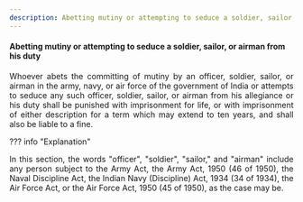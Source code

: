 ```yaml
---
description: Abetting mutiny or attempting to seduce a soldier, sailor, or airman from his duty
---
```


#### Abetting mutiny or attempting to seduce a soldier, sailor, or airman from his duty
<div style="text-align: justify">

Whoever abets the committing of mutiny by an officer, soldier, sailor, or airman in the army, navy, or air force of the government of India or attempts to seduce any such officer, soldier, sailor, or airman from his allegiance or his duty shall be punished with imprisonment for life, or with imprisonment of either description for a term which may extend to ten years, and shall also be liable to a fine.

</div>

??? info "Explanation"
    <div style="text-align: justify"> In this section, the words "officer", "soldier", "sailor," and "airman" include any person subject to the Army Act, the Army Act, 1950 (46 of 1950), the Naval Discipline Act, the Indian Navy (Discipline) Act, 1934 (34 of 1934), the Air Force Act, or the Air Force Act, 1950 (45 of 1950), as the case may be.

